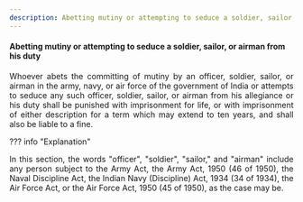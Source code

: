 ```yaml
---
description: Abetting mutiny or attempting to seduce a soldier, sailor, or airman from his duty
---
```


#### Abetting mutiny or attempting to seduce a soldier, sailor, or airman from his duty
<div style="text-align: justify">

Whoever abets the committing of mutiny by an officer, soldier, sailor, or airman in the army, navy, or air force of the government of India or attempts to seduce any such officer, soldier, sailor, or airman from his allegiance or his duty shall be punished with imprisonment for life, or with imprisonment of either description for a term which may extend to ten years, and shall also be liable to a fine.

</div>

??? info "Explanation"
    <div style="text-align: justify"> In this section, the words "officer", "soldier", "sailor," and "airman" include any person subject to the Army Act, the Army Act, 1950 (46 of 1950), the Naval Discipline Act, the Indian Navy (Discipline) Act, 1934 (34 of 1934), the Air Force Act, or the Air Force Act, 1950 (45 of 1950), as the case may be.

